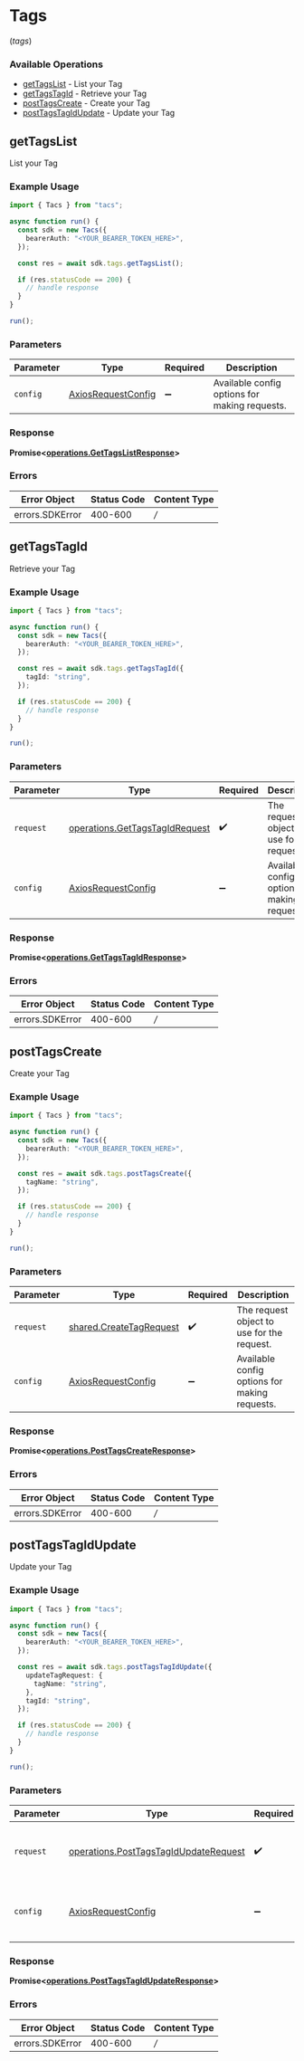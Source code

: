 # Tags
(*tags*)

### Available Operations

* [getTagsList](#gettagslist) - List your Tag
* [getTagsTagId](#gettagstagid) - Retrieve your Tag
* [postTagsCreate](#posttagscreate) - Create your Tag
* [postTagsTagIdUpdate](#posttagstagidupdate) - Update your Tag

## getTagsList

List your Tag

### Example Usage

```typescript
import { Tacs } from "tacs";

async function run() {
  const sdk = new Tacs({
    bearerAuth: "<YOUR_BEARER_TOKEN_HERE>",
  });

  const res = await sdk.tags.getTagsList();

  if (res.statusCode == 200) {
    // handle response
  }
}

run();
```

### Parameters

| Parameter                                                    | Type                                                         | Required                                                     | Description                                                  |
| ------------------------------------------------------------ | ------------------------------------------------------------ | ------------------------------------------------------------ | ------------------------------------------------------------ |
| `config`                                                     | [AxiosRequestConfig](https://axios-http.com/docs/req_config) | :heavy_minus_sign:                                           | Available config options for making requests.                |


### Response

**Promise<[operations.GetTagsListResponse](../../sdk/models/operations/gettagslistresponse.md)>**
### Errors

| Error Object    | Status Code     | Content Type    |
| --------------- | --------------- | --------------- |
| errors.SDKError | 400-600         | */*             |

## getTagsTagId

Retrieve your Tag

### Example Usage

```typescript
import { Tacs } from "tacs";

async function run() {
  const sdk = new Tacs({
    bearerAuth: "<YOUR_BEARER_TOKEN_HERE>",
  });

  const res = await sdk.tags.getTagsTagId({
    tagId: "string",
  });

  if (res.statusCode == 200) {
    // handle response
  }
}

run();
```

### Parameters

| Parameter                                                                            | Type                                                                                 | Required                                                                             | Description                                                                          |
| ------------------------------------------------------------------------------------ | ------------------------------------------------------------------------------------ | ------------------------------------------------------------------------------------ | ------------------------------------------------------------------------------------ |
| `request`                                                                            | [operations.GetTagsTagIdRequest](../../sdk/models/operations/gettagstagidrequest.md) | :heavy_check_mark:                                                                   | The request object to use for the request.                                           |
| `config`                                                                             | [AxiosRequestConfig](https://axios-http.com/docs/req_config)                         | :heavy_minus_sign:                                                                   | Available config options for making requests.                                        |


### Response

**Promise<[operations.GetTagsTagIdResponse](../../sdk/models/operations/gettagstagidresponse.md)>**
### Errors

| Error Object    | Status Code     | Content Type    |
| --------------- | --------------- | --------------- |
| errors.SDKError | 400-600         | */*             |

## postTagsCreate

Create your Tag

### Example Usage

```typescript
import { Tacs } from "tacs";

async function run() {
  const sdk = new Tacs({
    bearerAuth: "<YOUR_BEARER_TOKEN_HERE>",
  });

  const res = await sdk.tags.postTagsCreate({
    tagName: "string",
  });

  if (res.statusCode == 200) {
    // handle response
  }
}

run();
```

### Parameters

| Parameter                                                              | Type                                                                   | Required                                                               | Description                                                            |
| ---------------------------------------------------------------------- | ---------------------------------------------------------------------- | ---------------------------------------------------------------------- | ---------------------------------------------------------------------- |
| `request`                                                              | [shared.CreateTagRequest](../../sdk/models/shared/createtagrequest.md) | :heavy_check_mark:                                                     | The request object to use for the request.                             |
| `config`                                                               | [AxiosRequestConfig](https://axios-http.com/docs/req_config)           | :heavy_minus_sign:                                                     | Available config options for making requests.                          |


### Response

**Promise<[operations.PostTagsCreateResponse](../../sdk/models/operations/posttagscreateresponse.md)>**
### Errors

| Error Object    | Status Code     | Content Type    |
| --------------- | --------------- | --------------- |
| errors.SDKError | 400-600         | */*             |

## postTagsTagIdUpdate

Update your Tag

### Example Usage

```typescript
import { Tacs } from "tacs";

async function run() {
  const sdk = new Tacs({
    bearerAuth: "<YOUR_BEARER_TOKEN_HERE>",
  });

  const res = await sdk.tags.postTagsTagIdUpdate({
    updateTagRequest: {
      tagName: "string",
    },
    tagId: "string",
  });

  if (res.statusCode == 200) {
    // handle response
  }
}

run();
```

### Parameters

| Parameter                                                                                          | Type                                                                                               | Required                                                                                           | Description                                                                                        |
| -------------------------------------------------------------------------------------------------- | -------------------------------------------------------------------------------------------------- | -------------------------------------------------------------------------------------------------- | -------------------------------------------------------------------------------------------------- |
| `request`                                                                                          | [operations.PostTagsTagIdUpdateRequest](../../sdk/models/operations/posttagstagidupdaterequest.md) | :heavy_check_mark:                                                                                 | The request object to use for the request.                                                         |
| `config`                                                                                           | [AxiosRequestConfig](https://axios-http.com/docs/req_config)                                       | :heavy_minus_sign:                                                                                 | Available config options for making requests.                                                      |


### Response

**Promise<[operations.PostTagsTagIdUpdateResponse](../../sdk/models/operations/posttagstagidupdateresponse.md)>**
### Errors

| Error Object    | Status Code     | Content Type    |
| --------------- | --------------- | --------------- |
| errors.SDKError | 400-600         | */*             |
